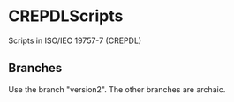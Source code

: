 # CREPDLScripts
Scripts in ISO/IEC 19757-7 (CREPDL)

## Branches

Use the branch "version2". The other branches are archaic.
